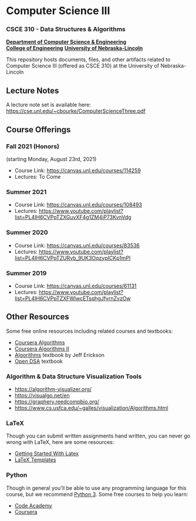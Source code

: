 # Computer Science III
### CSCE 310 - Data Structures & Algorithms

**[Department of Computer Science & Engineering](https://cse.unl.edu)**  
**[College of Engineering](https://engineering.unl.edu/)**
**[University of Nebraska-Lincoln](https://unl.edu)**

This repository hosts documents, files, and other artifacts
related to Computer Science III (offered as CSCE 310) at
the University of Nebraska-Lincoln

## Lecture Notes

A lecture note set is available here: https://cse.unl.edu/~cbourke/ComputerScienceThree.pdf

## Course Offerings

### Fall 2021 (Honors)

(starting Monday, August 23rd, 2021)

- Course Link: https://canvas.unl.edu/courses/114259
- Lectures: To Come

### Summer 2021

- Course Link: https://canvas.unl.edu/courses/108493
- Lectures: https://www.youtube.com/playlist?list=PL4IH6CVPpTZXGuvXF4g1ZM4iP73KvnVdg

### Summer 2020

- Course Link: https://canvas.unl.edu/courses/83536
- Lectures: https://www.youtube.com/playlist?list=PL4IH6CVPpTZURyb_9UK3OqzypICKp1mPl

### Summer 2019

- Course Link: https://canvas.unl.edu/courses/61131
- Lectures: https://www.youtube.com/playlist?list=PL4IH6CVPpTZXFWlwcETsqhgJfyrnZvzOw

## Other Resources

Some free online resources including related courses and
textbooks:

- [Coursera Algorithms](https://www.coursera.org/course/algo)
- [Coursera Algorithms II](https://www.coursera.org/course/algo2)
- [Algorithms](http://jeffe.cs.illinois.edu/teaching/algorithms/) textbook by Jeff Erickson
- [Open DSA](http://opendatastructures.org/) textbook

### Algorithm & Data Structure Visualization Tools

- https://algorithm-visualizer.org/
- https://visualgo.net/en
- https://graphery.reedcompbio.org/
- https://www.cs.usfca.edu/~galles/visualization/Algorithms.html

### LaTeX

Though you can submit written assignments hand written, you
can never go wrong with LaTeX, here are some resources:

- [Getting Started With Latex](http://www.tug.org/begin.html)
- [LaTeX Templates](http://www.latextemplates.com/)

### Python

Though in general you'll be able to use any programming language
for this course, but we recommend [Python 3](https://www.python.org/).
Some free courses to help you learn:

- [Code Academy](https://www.codecademy.com/learn/learn-python-3)
- [Coursera](https://www.coursera.org/learn/python)
